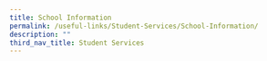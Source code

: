 ```yaml
---
title: School Information
permalink: /useful-links/Student-Services/School-Information/
description: ""
third_nav_title: Student Services
---
```

